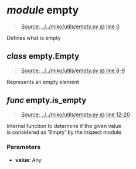 # *module* **empty**

> [Source: ../../miko/utils/empty.py @ line 0](../../miko/utils/empty.py#L0)

Defines what is empty

## *class* empty.**Empty**

> [Source: ../../miko/utils/empty.py @ line 8-9](../../miko/utils/empty.py#L8-L9)

Represents an empty element

## *func* empty.**is_empty**

> [Source: ../../miko/utils/empty.py @ line 12-20](../../miko/utils/empty.py#L12-L20)

Internal function to determine if the given value  
is considered as 'Empty' by the inspect module

### Parameters

- **value**: Any

